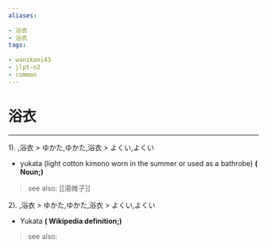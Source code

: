 ```yaml
---
aliases:
    
- 浴衣
- 浴衣
tags:
    
- wanikani43
- jlpt-n2
- common
---
```


# 浴衣
---
1).
,浴衣 > ゆかた,ゆかた,浴衣 > よくい,よくい

- yukata (light cotton kimono worn in the summer or used as a bathrobe)
**( Noun;)**
> see also:  [[湯帷子]]
            
2).
,浴衣 > ゆかた,ゆかた,浴衣 > よくい,よくい

- Yukata
**( Wikipedia definition;)**
> see also: 
            